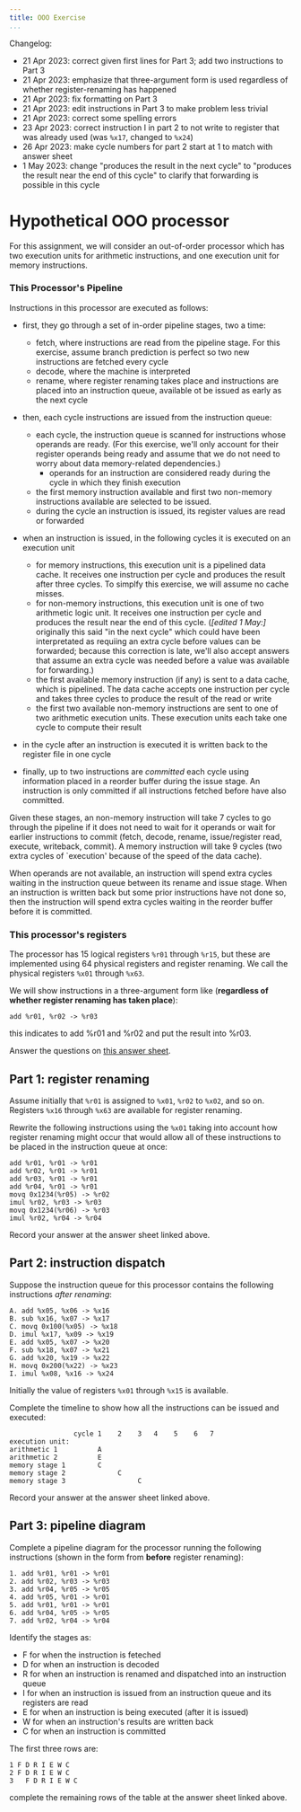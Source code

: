 ```yaml
---
title: OOO Exercise
...
```


<div class="changelog">
Changelog:

*  21 Apr 2023: correct given first lines for Part 3; add two instructions to Part 3
*  21 Apr 2023: emphasize that three-argument form is used regardless of whether register-renaming has happened
*  21 Apr 2023: fix formatting on Part 3
*  21 Apr 2023: edit instructions in Part 3 to make problem less trivial
*  21 Apr 2023: correct some spelling errors
*  23 Apr 2023: correct instruction I in part 2 to not write to register that was already used (was `%x17`, changed to `%x24`)
*  26 Apr 2023: make cycle numbers for part 2 start at 1 to match with answer sheet
*  1 May 2023: change "produces the result in the next cycle" to "produces the result near the end of this cycle" to clarify that forwarding is possible in this cycle
</div>

# Hypothetical OOO processor

For this assignment, we will consider an out-of-order processor which has two execution units for
arithmetic instructions, and one execution unit for memory instructions.

### This Processor's Pipeline 
Instructions in this processor are executed as follows:

*  first, they go through a set of in-order pipeline stages, two a time:

    *  fetch, where instructions are read from the pipeline stage. For this exercise, assume branch prediction is perfect so two new instructions
       are fetched every cycle
    *  decode, where the machine is interpreted
    *  rename, where register renaming takes place and instructions are placed into an instruction queue, available ot be issued as early
       as the next cycle

*  then, each cycle instructions are issued from the instruction queue:
    
    *  each cycle, the instruction queue is scanned for instructions whose operands are ready. (For this exercise, we'll only account for their register operands
        being ready and assume that we do not need to worry about data memory-related dependencies.)
        *  operands for an instruction are considered ready during the cycle in which they finish execution
    *  the first memory instruction available and first two non-memory instructions available are selected to be issued.
    *  during the cycle an instruction is issued, its register values are read or forwarded

*  when an instruction is issued, in the following cycles it is executed on an execution unit
    *  for memory instructions, this execution unit is a pipelined data cache. It receives one instruction per cycle
        and produces the result after three cycles. To simplfy this exercise, we will assume no cache misses.
    *  for non-memory instructions, this execution unit is one of two arithmetic logic unit. It receives one instruction per
        cycle and produces the result near the end of this cycle. (*[edited 1 May:]* originally this said "in the next cycle"
        which could have been interpretated as requiing an extra cycle before values can be forwarded;
        because this correction is late, we'll also accept answers that assume an extra cycle was needed before a value was available for forwarding.)
    *  the first available memory instruction (if any) is sent to a data cache, which is pipelined. The data cache accepts one instruction per cycle
        and takes three cycles to produce the result of the read or write
    *  the first two available non-memory instructions are sent to one of two arithmetic execution units. These execution units each take one cycle
        to compute their result

*  in the cycle after an instruction is executed it is written back to the register file in one cycle
*  finally, up to two instructions are *committed* each cycle using information placed in a reorder buffer during the issue stage.
    An instruction is only committed if all instructions fetched before have also committed.

Given these stages, an non-memory instruction will take 7 cycles to go through the pipeline if it does not need to wait for it operands
or wait for earlier instructions to commit (fetch, decode, rename, issue/register read, execute, writeback, commit).
A memory instruction will take 9 cycles (two extra cycles of `execution' because of the speed of the data cache).

When operands are not available, an instruction will spend extra cycles waiting in the instruction queue between its rename
and issue stage. When an instruction is written back but some prior instructions have not done so,
then the instruction will spend extra cycles waiting in the reorder buffer before it is committed.

### This processor's registers

The processor has 15 logical registers `%r01` through `%r15`, but these are implemented using 64 physical registers and register renaming. We call the physical registers `%x01` through `%x63`.

We will show instructions in a three-argument form like (**regardless of whether register renaming has taken place**):
    
    add %r01, %r02 -> %r03

this indicates to add %r01 and %r02 and put the result into %r03.

Answer the questions on [this answer sheet](https://kytos02.cs.virginia.edu/cs3130-spring2023/ooo.php).

## Part 1: register renaming

Assume initially that `%r01` is assigned to `%x01`, `%r02` to `%x02`, and so on.
Registers `%x16` through `%x63` are available for register renaming.

Rewrite the following instructions using the `%x01` taking into account how register renaming
might occur that would allow all of these instructions to be placed in the instruction queue
at once:

    add %r01, %r01 -> %r01
    add %r02, %r01 -> %r01
    add %r03, %r01 -> %r01
    add %r04, %r01 -> %r01
    movq 0x1234(%r05) -> %r02
    imul %r02, %r03 -> %r03
    movq 0x1234(%r06) -> %r03
    imul %r02, %r04 -> %r04

Record your answer at the answer sheet linked above.

## Part 2: instruction dispatch

Suppose the instruction queue for this processor contains the following instructions
*after renaming*:

    A. add %x05, %x06 -> %x16
    B. sub %x16, %x07 -> %x17
    C. movq 0x100(%x05) -> %x18
    D. imul %x17, %x09 -> %x19
    E. add %x05, %x07 -> %x20
    F. sub %x18, %x07 -> %x21
    G. add %x20, %x19 -> %x22
    H. movq 0x200(%x22) -> %x23
    I. imul %x08, %x16 -> %x24

Initially the value of registers `%x01` through `%x15` is available.


Complete the timeline to show how all the instructions can be issued and executed:

                    cycle 1    2    3   4    5    6   7
    execution unit:       
    arithmetic 1          A
    arithmetic 2          E
    memory stage 1        C
    memory stage 2             C
    memory stage 3                  C
    
Record your answer at the answer sheet linked above.

## Part 3: pipeline diagram

Complete a pipeline diagram for the processor running the following instructions
(shown in the form from **before** register renaming):

    1. add %r01, %r01 -> %r01
    2. add %r02, %r03 -> %r03
    3. add %r04, %r05 -> %r05
    4. add %r05, %r01 -> %r01
    5. add %r01, %r01 -> %r01
    6. add %r04, %r05 -> %r05
    7. add %r02, %r04 -> %r04

Identify the stages as:

*  F for when the instruction is feteched
*  D for when an instruction is decoded
*  R for when an instruction is renamed and dispatched into an instruction queue
*  I for when an instruction is issued from an instruction queue and its registers are read
*  E for when an instruction is being executed (after it is issued)
*  W for when an instruction's results are written back
*  C for when an instruction is committed

The first three rows are:

    1 F D R I E W C
    2 F D R I E W C
    3   F D R I E W C

complete the remaining rows of the table at the answer sheet linked above.

